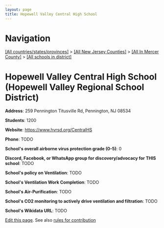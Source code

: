 ```yaml
---
layout: page
title: Hopewell Valley Central High School
---
```

# Navigation

[[All countries/states/provinces]](../../../..) > [[All New Jersey Counties]](../../..) > [[All In Mercer County]](../..) > [[All schools in district]](..)

# Hopewell Valley Central High School (Hopewell Valley Regional School District)

**Address**: 259 Pennington Titusville Rd, Pennington, NJ 08534

**Students**: 1200

**Website**: <https://www.hvrsd.org/CentralHS>

**Phone**: TODO

**School's overall airborne virus protection grade (0-5)**: 0

**Discord, Facebook, or WhatsApp group for discovery/advocacy for THIS school**: TODO

**School's policy on Ventilation**: TODO

**School's Ventilation Work Completion**: TODO

**School's Air-Purification**: TODO

**School's CO2 monitoring to actively drive ventilation and filtration**: TODO

**School's Wikidata URL**: TODO


[Edit this page](https://github.com/ventilate-schools/NJ/edit/main/./Mercer/Hopewell_Valley_Regional_School_District/Hopewell_Valley_Central_High_School.md). See also [rules for contribution](../../../contribution-rules/)